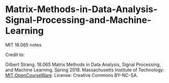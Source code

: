 # Matrix-Methods-in-Data-Analysis-Signal-Processing-and-Machine-Learning
MIT 18.065 notes

Credit to:

Gilbert Strang. 18.065 Matrix Methods in Data Analysis, Signal Processing, and Machine Learning. Spring 2018. Massachusetts Institute of Technology: [MIT OpenCourseWare](https://ocw.mit.edu). License: Creative Commons BY-NC-SA.
